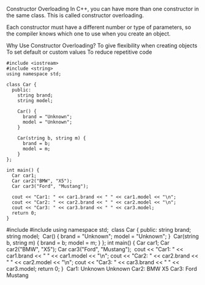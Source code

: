 Constructor Overloading
In C++, you can have more than one constructor in the same class. This is called constructor overloading.

Each constructor must have a different number or type of parameters, so the compiler knows which one to use when you create an object.

Why Use Constructor Overloading?
To give flexibility when creating objects
To set default or custom values
To reduce repetitive code

```
#include <iostream>
#include <string>
using namespace std;

class Car {
  public:
    string brand;
    string model;

    Car() {
      brand = "Unknown";
      model = "Unknown";
    }

    Car(string b, string m) {
      brand = b;
      model = m;
    }
};

int main() {
  Car car1;
  Car car2("BMW", "X5");
  Car car3("Ford", "Mustang");

  cout << "Car1: " << car1.brand << " " << car1.model << "\n";
  cout << "Car2: " << car2.brand << " " << car2.model << "\n";
  cout << "Car3: " << car3.brand << " " << car3.model;
  return 0;
}

```

#include <iostream>
#include <string>
using namespace std;
​
class Car {
  public:
    string brand;
    string model;
​
    Car() {
      brand = "Unknown";
      model = "Unknown";
    }
​
    Car(string b, string m) {
      brand = b;
      model = m;
    }
};
​
int main() {
  Car car1;
  Car car2("BMW", "X5");
  Car car3("Ford", "Mustang");
​
  cout << "Car1: " << car1.brand << " " << car1.model << "\n";
  cout << "Car2: " << car2.brand << " " << car2.model << "\n";
  cout << "Car3: " << car3.brand << " " << car3.model;
  return 0;
}
​
Car1: Unknown Unknown
Car2: BMW X5
Car3: Ford Mustang